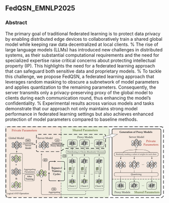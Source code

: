 ## FedQSN_EMNLP2025
### Abstract
The primary goal of traditional federated learning is to protect data privacy by enabling distributed edge devices to collaboratively train a shared global model while keeping raw data decentralized at local clients.
%
The rise of large language models (LLMs) has introduced new challenges in distributed systems, as their substantial computational requirements and the need for specialized expertise raise critical concerns about protecting intellectual property (IP). This highlights the need for a federated learning approach that can safeguard both sensitive data and proprietary models.
%
To tackle this challenge, we propose FedQSN, a federated learning approach that leverages random masking to obscure a subnetwork of model parameters and applies quantization to the remaining parameters. Consequently, the server transmits only a privacy-preserving proxy of the global model to clients during each communication round, thus enhancing the model’s confidentiality.
%
Experimental results across various models and tasks demonstrate that our approach not only maintains strong model performance in federated learning settings but also achieves enhanced protection of model parameters compared to baseline methods.

![main_graph](source/main.jpg)
